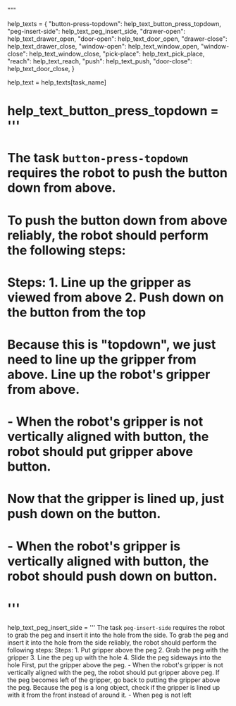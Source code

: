 
"""

help_texts = {
    "button-press-topdown": help_text_button_press_topdown,
    "peg-insert-side": help_text_peg_insert_side,
    "drawer-open": help_text_drawer_open,
    "door-open": help_text_door_open,
    "drawer-close": help_text_drawer_close,
    "window-open": help_text_window_open,
    "window-close": help_text_window_close,
    "pick-place": help_text_pick_place,
    "reach": help_text_reach,
    "push": help_text_push,
    "door-close": help_text_door_close,
}

help_text = help_texts[task_name]

# help_text_button_press_topdown = '''
# The task `button-press-topdown` requires the robot to push the button down from above.
# To push the button down from above reliably, the robot should perform the following steps:
#     Steps:  1. Line up the gripper as viewed from above  2. Push down on the button from the top
#     Because this is "topdown", we just need to line up the gripper from above. Line up the robot's gripper from above.
#     - When the robot's gripper is not vertically aligned with button, the robot should put gripper above button.
#     Now that the gripper is lined up, just push down on the button.
#     - When the robot's gripper is vertically aligned with button, the robot should push down on button.
# '''


help_text_peg_insert_side = '''
The task `peg-insert-side` requires the robot to grab the peg and insert it into the hole from the side.
To grab the peg and insert it into the hole from the side reliably, the robot should perform the following steps:
    Steps:  1. Put gripper above the peg  2. Grab the peg with the gripper  3. Line the peg up with the hole  4. Slide the peg sideways into the hole
    First, put the gripper above the peg.
    - When the robot's gripper is not vertically aligned with the peg, the robot should put gripper above peg.
    If the peg becomes left of the gripper, go back to putting the gripper above the peg. Because the peg is a long object, check if the gripper is lined up with it from the front instead of around it.
    - When peg is not left